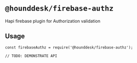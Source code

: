 # `@hounddesk/firebase-authz`

Hapi firebase plugin for Authorization validation

## Usage

```
const firebaseAuthz = require('@hounddesk/firebase-authz');

// TODO: DEMONSTRATE API
```

